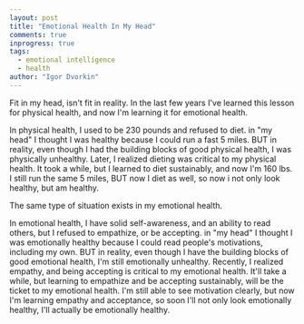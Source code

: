 ```yaml
---
layout: post
title: "Emotional Health In My Head"
comments: true
inprogress: true
tags:
  - emotional intelligence
  - health
author: "Igor Dvorkin"
---
```


Fit in my head, isn't fit in reality. In the last few years I've learned this lesson for physical health, and now I'm learning it for emotional health.

In physical health, I used to be 230 pounds and refused to diet. in "my head" I thought I was healthy because I could run a fast 5 miles. BUT in reality, even though I had the building blocks of good physical health, I was physically unhealthy. Later, I realized dieting was critical to my physical health. It took a while, but I learned to diet sustainably, and now I'm 160 lbs. I still run the same 5 miles, BUT now I diet as well, so now i not only look healthy, but am healthy.

The same type of situation exists in my emotional health.

In emotional health, I have solid self-awareness, and an ability to read others, but I refused to empathize, or be accepting. in "my head" I thought I was emotionally healthy because I could read people's motivations, including my own. BUT in reality, even though I have the building blocks of good emotional health, I'm still emotionally unhealthy. Recently, I realized empathy, and being accepting is critical to my emotional health. It'll take a while, but learning to empathize and be accepting sustainably, will be the ticket to my emotional health. I'm still able to see motivation clearly, but now I'm learning empathy and acceptance, so soon I'll not only look emotionally healthy, I'll actually be emotionally healthy.
